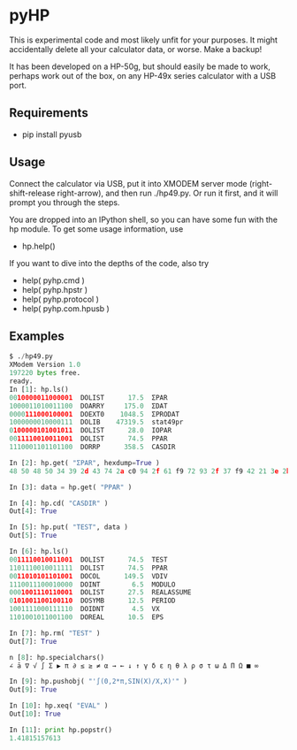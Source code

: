 pyHP
=======

This is experimental code and most likely unfit for your purposes. It might accidentally delete all your calculator data, or worse. Make a backup!

It has been developed on a HP-50g, but should easily be made to work, perhaps work out of the box, on any HP-49x series calculator with a USB port.

## Requirements

* pip install pyusb

## Usage

Connect the calculator via USB, put it into XMODEM server mode (right-shift-release
right-arrow), and then run ./hp49.py. Or run it first, and it will prompt you through
the steps.

You are dropped into an IPython shell, so you can have some fun with the hp module.
To get some usage information, use

* hp.help()

If you want to dive into the depths of the code, also try

* help( pyhp.cmd )
* help( pyhp.hpstr )
* help( pyhp.protocol )
* help( pyhp.com.hpusb )

## Examples
``` python
$ ./hp49.py 
XModem Version 1.0
197220 bytes free.
ready.
In [1]: hp.ls()
0010000011000001  DOLIST      17.5  ΣPAR
1000011010011100  DOARRY     175.0  ΣDAT
0000111000100001  DOEXT0    1048.5  ΣPRODAT
1000000010000111  DOLIB    47319.5  stat49pr
0100000101001011  DOLIST      28.0  IOPAR
0011110010011001  DOLIST      74.5  PPAR
1110001101101100  DORRP      358.5  CASDIR

In [2]: hp.get( "ΣPAR", hexdump=True )
48 50 48 50 34 39 2d 43 74 2a c0 94 2f 61 f9 72 93 2f 37 f9 42 21 3e 2b 31 00 00 00 f9 88 8a 00 00 34 50 32 76 16 58 4e 09 78 9f 00 81 f6 00 60 31 17 bf 5d 80 51 75 2d 08 3c 22 55 b0 60 12 8b 0e 24 80 23 05 0b 16 f7 41 15 47 70 41 15 47 51 71 e1 0d 60 41 83 ca 6a e1 05 06 90 41 15 27 fa 19 55 17 f7 fa 1b 55 17 f7 11 18 55 17 f7 70 41 15 47 31 16 54 58 1d eb 10 00 03 1c c5 10 99 10

In [3]: data = hp.get( "PPAR" )

In [4]: hp.cd( "CASDIR" )
Out[4]: True

In [5]: hp.put( "TEST", data )
Out[5]: True

In [6]: hp.ls()
0011110010011001  DOLIST      74.5  TEST
1101110010011111  DOLIST      74.5  PPAR
0011010101101001  DOCOL      149.5  VDIV
1110011100010000  DOINT        6.5  MODULO
0001001110110001  DOLIST      27.5  REALASSUME
0101001100100110  DOSYMB      12.5  PERIOD
1001111000111110  DOIDNT       4.5  VX
1101001011001100  DOREAL      10.5  EPS

In [7]: hp.rm( "TEST" )
Out[7]: True

n [8]: hp.specialchars()
∠ ā ∇ √ ∫ Σ ▶ π ∂ ≤ ≥ ≠ α → ← ↓ ↑ γ δ ε η θ λ ρ σ τ ω Δ Π Ω ■ ∞

In [9]: hp.pushobj( "'∫(0,2*π,SIN(X)/X,X)'" )
Out[9]: True

In [10]: hp.xeq( "EVAL" )
Out[10]: True

In [11]: print hp.popstr()
1.41815157613
```
